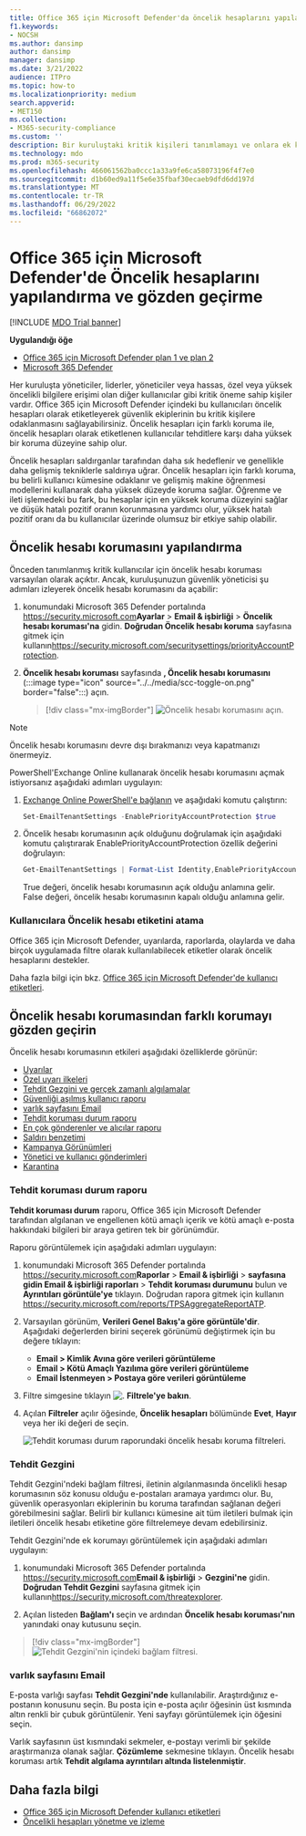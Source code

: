 ```yaml
---
title: Office 365 için Microsoft Defender'da öncelik hesaplarını yapılandırma ve gözden geçirme
f1.keywords:
- NOCSH
ms.author: dansimp
author: dansimp
manager: dansimp
ms.date: 3/21/2022
audience: ITPro
ms.topic: how-to
ms.localizationpriority: medium
search.appverid:
- MET150
ms.collection:
- M365-security-compliance
ms.custom: ''
description: Bir kuruluştaki kritik kişileri tanımlamayı ve onlara ek koruma sağlamak için öncelik hesabı etiketini eklemeyi öğrenin.
ms.technology: mdo
ms.prod: m365-security
ms.openlocfilehash: 466061562ba0ccc1a33a9fe6ca58073196f4f7e0
ms.sourcegitcommit: d1b60ed9a11f5e6e35fbaf30ecaeb9dfd6dd197d
ms.translationtype: MT
ms.contentlocale: tr-TR
ms.lasthandoff: 06/29/2022
ms.locfileid: "66862072"
---
```

# <a name="configure-and-review-priority-accounts-in-microsoft-defender-for-office-365"></a>Office 365 için Microsoft Defender'de Öncelik hesaplarını yapılandırma ve gözden geçirme

[!INCLUDE [MDO Trial banner](../includes/mdo-trial-banner.md)]

**Uygulandığı öğe**
- [Office 365 için Microsoft Defender plan 1 ve plan 2](defender-for-office-365.md)
- [Microsoft 365 Defender](../defender/microsoft-365-defender.md)

Her kuruluşta yöneticiler, liderler, yöneticiler veya hassas, özel veya yüksek öncelikli bilgilere erişimi olan diğer kullanıcılar gibi kritik öneme sahip kişiler vardır. Office 365 için Microsoft Defender içindeki bu kullanıcıları öncelik hesapları olarak etiketleyerek güvenlik ekiplerinin bu kritik kişilere odaklanmasını sağlayabilirsiniz. Öncelik hesapları için farklı koruma ile, öncelik hesapları olarak etiketlenen kullanıcılar tehditlere karşı daha yüksek bir koruma düzeyine sahip olur.

Öncelik hesapları saldırganlar tarafından daha sık hedeflenir ve genellikle daha gelişmiş tekniklerle saldırıya uğrar. Öncelik hesapları için farklı koruma, bu belirli kullanıcı kümesine odaklanır ve gelişmiş makine öğrenmesi modellerini kullanarak daha yüksek düzeyde koruma sağlar. Öğrenme ve ileti işlemedeki bu fark, bu hesaplar için en yüksek koruma düzeyini sağlar ve düşük hatalı pozitif oranın korunmasına yardımcı olur, yüksek hatalı pozitif oranı da bu kullanıcılar üzerinde olumsuz bir etkiye sahip olabilir.

## <a name="configure-priority-account-protection"></a>Öncelik hesabı korumasını yapılandırma

Önceden tanımlanmış kritik kullanıcılar için öncelik hesabı koruması varsayılan olarak açıktır. Ancak, kuruluşunuzun güvenlik yöneticisi şu adımları izleyerek öncelik hesabı korumasını da açabilir:

1. konumundaki Microsoft 365 Defender portalında <https://security.microsoft.com>**Ayarlar** \> **Email & işbirliği** \> **Öncelik hesabı koruması'na** gidin. **Doğrudan Öncelik hesabı koruma** sayfasına gitmek için kullanın<https://security.microsoft.com/securitysettings/priorityAccountProtection>.

2. **Öncelik hesabı koruması** sayfasında **, Öncelik hesabı korumasını** (:::image type="icon" source="../../media/scc-toggle-on.png" border="false":::) açın.

    > [!div class="mx-imgBorder"]
    > ![Öncelik hesabı korumasını açın.](../../media/mdo-priority-account-protection.png)

> [!NOTE]
> Öncelik hesabı korumasını devre dışı bırakmanızı veya kapatmanızı önermeyiz.

PowerShell'Exchange Online kullanarak öncelik hesabı korumasını açmak istiyorsanız aşağıdaki adımları uygulayın:

1. [Exchange Online PowerShell'e bağlanın](/powershell/exchange/connect-to-exchange-online-powershell) ve aşağıdaki komutu çalıştırın:

   ```powershell
   Set-EmailTenantSettings -EnablePriorityAccountProtection $true
   ```

2. Öncelik hesabı korumasının açık olduğunu doğrulamak için aşağıdaki komutu çalıştırarak EnablePriorityAccountProtection özellik değerini doğrulayın:

   ```powershell
   Get-EmailTenantSettings | Format-List Identity,EnablePriorityAccountProtection
   ```

   True değeri, öncelik hesabı korumasının açık olduğu anlamına gelir. False değeri, öncelik hesabı korumasının kapalı olduğu anlamına gelir.

### <a name="assign-the-priority-account-tag-to-users"></a>Kullanıcılara Öncelik hesabı etiketini atama

Office 365 için Microsoft Defender, uyarılarda, raporlarda, olaylarda ve daha birçok uygulamada filtre olarak kullanılabilecek etiketler olarak öncelik hesaplarını destekler.

Daha fazla bilgi için bkz. [Office 365 için Microsoft Defender'de kullanıcı etiketleri](user-tags.md).

## <a name="review-differentiated-protection-from-priority-account-protection"></a>Öncelik hesabı korumasından farklı korumayı gözden geçirin

Öncelik hesabı korumasının etkileri aşağıdaki özelliklerde görünür:

- [Uyarılar](alerts.md)
- [Özel uyarı ilkeleri](../../compliance/alert-policies.md#viewing-alerts)
- [Tehdit Gezgini ve gerçek zamanlı algılamalar](threat-explorer.md)
- [Güvenliği aşılmış kullanıcı raporu](view-email-security-reports.md#compromised-users-report)
- [varlık sayfasını Email](mdo-email-entity-page.md#other-innovations)
- [Tehdit koruması durum raporu](view-email-security-reports.md#threat-protection-status-report)
- [En çok gönderenler ve alıcılar raporu](view-email-security-reports.md#top-senders-and-recipients-report)
- [Saldırı benzetimi](attack-simulation-training.md#target-users)
- [Kampanya Görünümleri](campaigns.md)
- [Yönetici ve kullanıcı gönderimleri](admin-submission.md)
- [Karantina](quarantine.md)

### <a name="threat-protection-status-report"></a>Tehdit koruması durum raporu

**Tehdit koruması durum** raporu, Office 365 için Microsoft Defender tarafından algılanan ve engellenen kötü amaçlı içerik ve kötü amaçlı e-posta hakkındaki bilgileri bir araya getiren tek bir görünümdür.

Raporu görüntülemek için aşağıdaki adımları uygulayın:

1. konumundaki Microsoft 365 Defender portalında <https://security.microsoft.com>**Raporlar** \> **Email & işbirliği** \> **sayfasına gidin Email & işbirliği raporları** \> **Tehdit koruması durumunu** bulun ve **Ayrıntıları görüntüle'ye** tıklayın. Doğrudan rapora gitmek için kullanın <https://security.microsoft.com/reports/TPSAggregateReportATP>.

2. Varsayılan görünüm, **Verileri Genel Bakış'a göre görüntüle'dir**. Aşağıdaki değerlerden birini seçerek görünümü değiştirmek için bu değere tıklayın:
   - **Email \> Kimlik Avına göre verileri görüntüleme**
   - **Email \> Kötü Amaçlı Yazılıma göre verileri görüntüleme**
   - **Email İstenmeyen \> Postaya göre verileri görüntüleme**

3. Filtre simgesine tıklayın ![.](../../media/m365-cc-sc-filter-icon.png) **Filtrele'ye bakın**.

4. Açılan **Filtreler** açılır öğesinde, **Öncelik hesapları** bölümünde **Evet**, **Hayır** veya her iki değeri de seçin.

   ![Tehdit koruması durum raporundaki öncelik hesabı koruma filtreleri.](../../media/priority-account-protection-tps-report.png)

### <a name="threat-explorer"></a>Tehdit Gezgini

Tehdit Gezgini'ndeki bağlam filtresi, iletinin algılanmasında öncelikli hesap korumasının söz konusu olduğu e-postaları aramaya yardımcı olur. Bu, güvenlik operasyonları ekiplerinin bu koruma tarafından sağlanan değeri görebilmesini sağlar. Belirli bir kullanıcı kümesine ait tüm iletileri bulmak için iletileri öncelik hesabı etiketine göre filtrelemeye devam edebilirsiniz.

Tehdit Gezgini'nde ek korumayı görüntülemek için aşağıdaki adımları uygulayın:

1. konumundaki Microsoft 365 Defender portalında <https://security.microsoft.com>**Email & işbirliği** \> **Gezgini'ne** gidin. **Doğrudan Tehdit Gezgini** sayfasına gitmek için kullanın<https://security.microsoft.com/threatexplorer>.

2. Açılan listeden **Bağlam'ı** seçin ve ardından **Öncelik hesabı koruması'nın** yanındaki onay kutusunu seçin.

> [!div class="mx-imgBorder"]
> ![Tehdit Gezgini'nin içindeki bağlam filtresi.](../../media/threat-explorer-context-filter.png)

### <a name="email-entity-page"></a>varlık sayfasını Email

E-posta varlığı sayfası **Tehdit Gezgini'nde** kullanılabilir. Araştırdığınız e-postanın konusunu seçin. Bu posta için e-posta açılır öğesinin üst kısmında altın renkli bir çubuk görüntülenir. Yeni sayfayı görüntülemek için öğesini seçin.

Varlık sayfasının üst kısmındaki sekmeler, e-postayı verimli bir şekilde araştırmanıza olanak sağlar. **Çözümleme** sekmesine tıklayın. Öncelik hesabı koruması artık **Tehdit algılama ayrıntıları altında listelenmiştir**.

## <a name="more-information"></a>Daha fazla bilgi

- [Office 365 için Microsoft Defender kullanıcı etiketleri](user-tags.md)
- [Öncelikli hesapları yönetme ve izleme](../../admin/setup/priority-accounts.md)
